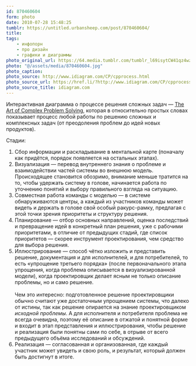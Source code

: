 ```yaml
---
id: 870460604
form: photo
date: 2010-07-28 15:48:25
tumblr: https://untitled.urbansheep.com/post/870460604/
title:
tags:
    - инфопорн
    - про дизайн
    - графики и диаграммы
photo_original_url: https://64.media.tumblr.com/tumblr_l69isytCW41qz4wzio1_1280.jpg
photo: "@/assets/media/870460604.jpg"
photo_caption:
photo_source: http://www.idiagram.com/CP/cpprocess.html
photo_source_url: https://href.li/?http://www.idiagram.com/CP/cpprocess.html
photo_source_title: idiagram.com
---
```


<p><p>Интерактивная диаграмма о процессе решения сложных задач — <a href="http://www.idiagram.com/CP/cpprocess.html">The Art of Complex Problem Solving</a>, которая в относительно простых словах показывает процесс любой работы по решению сложных и комплексных задач (от преодоления проблем до идей новых продуктов).</p>

<p>Стадии:</p>

<ol><li>Сбор информации и раскладывание в ментальной карте (поначалу как придётся, порядок появляется на остальных этапах).</li>
<li>Визуализация — перевод внутреннего знания о проблеме и взаимодействии частей системы во внешнюю модель. Происходящее становится обозримо, внимание меньше тратится на то, чтобы удержать систему в голове, начинается работа по уточнению понятий и выбору правильного взгляда на ситуацию.</li>
<li>Совместная работа команды с моделью — в системе обнаруживаются центры, а каждый из участников команды может видеть и держать в голове свой особый ракурс-рамку, предлагая с этой точки зрения приоритеты и структуру решения.</li>
<li>Планирование — отбор основных направлений, оценка последствий и превращение идей в конкретный план решения, уже с рабочими приоритетами, в отличие от предыдущих стадий, где список приоритетов — скорее инструмент проектирования, чем средство для выбора решения.</li>
<li>Иллюстрирование — способ чётко изложить и представить решение, документация и для исполнителей, и для потребителей, то есть «упрощение третьего порядка» (после первоначального этапа упрощения, когда проблема описывается в визуализированной модели), когда проектировщик делает ясным не только описание проблемы, но и само решение.<br><br>Чем это интересно: подготовленное решение проектировщики обычно считают уже достаточным упрощением системы, что далеко от истины, так как решение опирается на знание проектировщиком <i>исходной проблемы</i>. А для исполнителя и потребителя проблема не всегда очевидна, поэтому её описание в отжатой и понятной форме и входит в этап представления и иллюстрирования, чтобы решение и реализация были понятны сами по себе, в отрыве от всего предыдущего объёма исследований и обсуждений.</li>
<li>Реализация — согласованная и организованная, где каждый участник может увидеть и свою роль, и результат, который должен быть достигнут в итоге.</li>
</ol></p>
